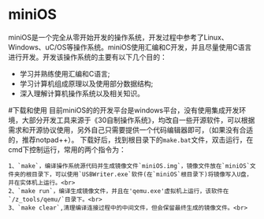 # miniOS
miniOS是一个完全从零开始开发的操作系统，开发过程中参考了Linux、Windows、uC/OS等操作系统。miniOS使用汇编和C开发，并且尽量使用C语言进行开发。开发该操作系统的主要有以下几个目的：<br>
* 学习并熟练使用汇编和C语言;<br>
* 学习计算机组成原理以及使用部分数据结构;<br>
* 深入理解计算机操作系统以及相关知识。<br>

#下载和使用
目前miniOS的的开发平台是windows平台，没有使用集成开发环境，大部分开发工具来源于《30自制操作系统》，均改自一些开源软件，可以根据需求和开源协议使用，另外自己只需要提供一个代码编辑器即可，（如果没有合适的，推荐notpad++）。
下载好后，找到根目录下的`make.bat`文件，双击运行，在cmd下控制运行，常用的两个指令为：<br>

    1、`make`，编译操作系统源代码并生成镜像文件`miniOS.img`，镜像文件放在`miniOS`文件夹的根目录下，可以使用`USBWriter.exe`软件(在`miniOS`根目录下)将镜像写入U盘，并在实体机上运行。<br>
    2、`make run`，编译生成镜像文件，并且在'qemu.exe'虚拟机上运行，该软件在`/z_tools/qemu/`目录下。<br>
    3、`make clear`,清理编译连接过程中的中间文件，但会保留最终生成的镜像文件。<br>
